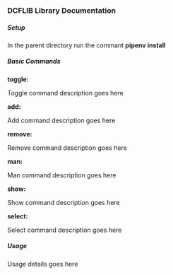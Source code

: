 ### DCFLIB Library Documentation

##### Setup

In the parent directory run the commant **pipenv install**


##### Basic Commands

**toggle:**

<div class='toggle'>

Toggle command description goes here

</div>

**add:**

<div class='add'>

Add command description goes here

</div>

**remove:**

<div class='remove'>

Remove command description goes here

</div>

**man:**

<div class='man'>

Man command description goes here

</div>

**show:**

<div class='show'>

Show command description goes here

</div>

**select:**

<div class='select'>

Select command description goes here

</div>

##### Usage

Usage details goes here